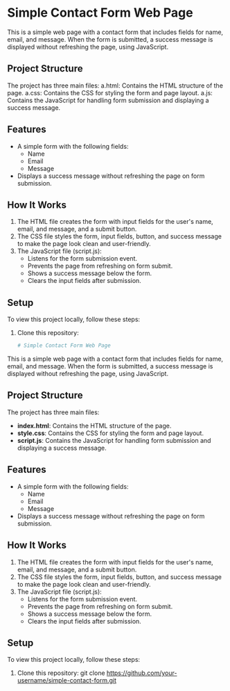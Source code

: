 # Simple Contact Form Web Page

This is a simple web page with a contact form that includes fields for name, email, and message. When the form is submitted, a success message is displayed without refreshing the page, using JavaScript.

## Project Structure

The project has three main files:
  a.html: Contains the HTML structure of the page.
  a.css: Contains the CSS for styling the form and page layout.
  a.js: Contains the JavaScript for handling form submission and displaying a success message.

## Features

- A simple form with the following fields:
  - Name
  - Email
  - Message
- Displays a success message without refreshing the page on form submission.

## How It Works

1. The HTML file creates the form with input fields for the user's name, email, and message, and a submit button.
2. The CSS file styles the form, input fields, button, and success message to make the page look clean and user-friendly.
3. The JavaScript file (script.js):
   - Listens for the form submission event.
   - Prevents the page from refreshing on form submit.
   - Shows a success message below the form.
   - Clears the input fields after submission.

## Setup

To view this project locally, follow these steps:

1. Clone this repository:
   ```bash
   # Simple Contact Form Web Page

This is a simple web page with a contact form that includes fields for name, email, and message. When the form is submitted, a success message is displayed without refreshing the page, using JavaScript.

## Project Structure

The project has three main files:

- **index.html**: Contains the HTML structure of the page.
- **style.css**: Contains the CSS for styling the form and page layout.
- **script.js**: Contains the JavaScript for handling form submission and displaying a success message.

## Features

- A simple form with the following fields:
  - Name
  - Email
  - Message
- Displays a success message without refreshing the page on form submission.

## How It Works

1. The HTML file creates the form with input fields for the user's name, email, and message, and a submit button.
2. The CSS file styles the form, input fields, button, and success message to make the page look clean and user-friendly.
3. The JavaScript file (script.js):
   - Listens for the form submission event.
   - Prevents the page from refreshing on form submit.
   - Shows a success message below the form.
   - Clears the input fields after submission.

## Setup

To view this project locally, follow these steps:

1. Clone this repository:
   git clone https://github.com/your-username/simple-contact-form.git

